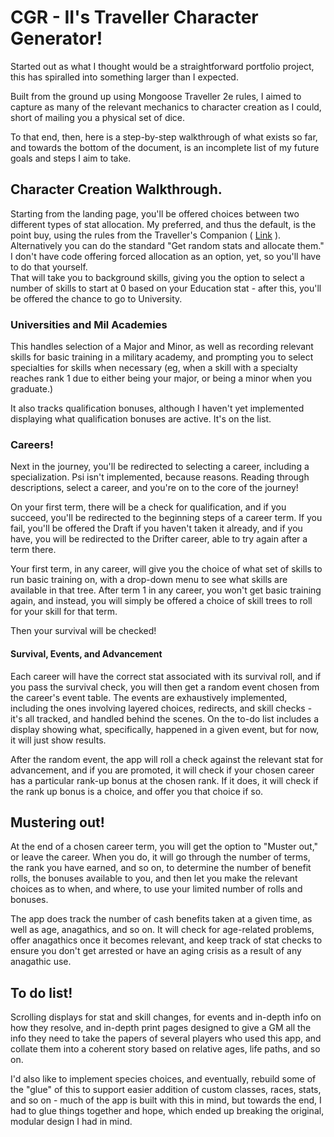 # CGR - II's Traveller Character Generator!

Started out as what I thought would be a straightforward portfolio project, this has spiralled into something larger than I expected.  

Built from the ground up using Mongoose Traveller 2e rules, I aimed to capture as many of the relevant mechanics to character creation as I could, short of mailing you a physical set of dice.  

To that end, then, here is a step-by-step walkthrough of what exists so far, and towards the bottom of the document, is an incomplete list of my future goals and steps I aim to take.

## Character Creation Walkthrough.

Starting from the landing page, you'll be offered choices between two different types of stat allocation. My preferred, and thus the default, is the point buy, using the rules from the Traveller's Companion ( [Link](https://www.mongoosepublishing.com/products/traveller-companion) ). Alternatively you can do the standard "Get random stats and allocate them." I don't have code offering forced allocation as an option, yet, so you'll have to do that yourself.  
That will take you to background skills, giving you the option to select a number of skills to start at 0 based on your Education stat - after this, you'll be offered the chance to go to University.

### Universities and Mil Academies

This handles selection of a Major and Minor, as well as recording relevant skills for basic training in a military academy, and prompting you to select specialties for skills when necessary (eg, when a skill with a specialty reaches rank 1 due to either being your major, or being a minor when you graduate.)  

It also tracks qualification bonuses, although I haven't yet implemented displaying what qualification bonuses are active. It's on the list.

### Careers!

Next in the journey, you'll be redirected to selecting a career, including a specialization. Psi isn't implemented, because reasons. Reading through descriptions, select a career, and you're on to the core of the journey!  

On your first term, there will be a check for qualification, and if you succeed, you'll be redirected to the beginning steps of a career term. If you fail, you'll be offered the Draft if you haven't taken it already, and if you have, you will be redirected to the Drifter career, able to try again after a term there.  

Your first term, in any career, will give you the choice of what set of skills to run basic training on, with a drop-down menu to see what skills are available in that tree. After term 1 in any career, you won't get basic training again, and instead, you will simply be offered a choice of skill trees to roll for your skill for that term.  

Then your survival will be checked!

#### Survival, Events, and Advancement  

Each career will have the correct stat associated with its survival roll, and if you pass the survival check, you will then get a random event chosen from the career's event table. The events are exhaustively implemented, including the ones involving layered choices, redirects, and skill checks - it's all tracked, and handled behind the scenes. On the to-do list includes a display showing what, specifically, happened in a given event, but for now, it will just show results.  

After the random event, the app will roll a check against the relevant stat for advancement, and if you are promoted, it will check if your chosen career has a particular rank-up bonus at the chosen rank. If it does, it will check if the rank up bonus is a choice, and offer you that choice if so.  

## Mustering out!

At the end of a chosen career term, you will get the option to "Muster out," or leave the career. When you do, it will go through the number of terms, the rank you have earned, and so on, to determine the number of benefit rolls, the bonuses available to you, and then let you make the relevant choices as to when, and where, to use your limited number of rolls and bonuses.  

The app does track the number of cash benefits taken at a given time, as well as age, anagathics, and so on. It will check for age-related problems, offer anagathics once it becomes relevant, and keep track of stat checks to ensure you don't get arrested or have an aging crisis as a result of any anagathic use.

## To do list!  

Scrolling displays for stat and skill changes, for events and in-depth info on how they resolve, and in-depth print pages designed to give a GM all the info they need to take the papers of several players who used this app, and collate them into a coherent story based on relative ages, life paths, and so on.  

I'd also like to implement species choices, and eventually, rebuild some of the "glue" of this to support easier addition of custom classes, races, stats, and so on - much of the app is built with this in mind, but towards the end, I had to glue things together and hope, which ended up breaking the original, modular design I had in mind.
